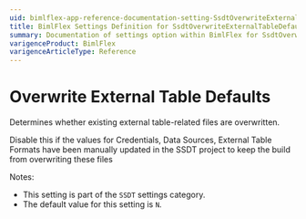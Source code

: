```yaml
---
uid: bimlflex-app-reference-documentation-setting-SsdtOverwriteExternalTableDefaults
title: BimlFlex Settings Definition for SsdtOverwriteExternalTableDefaults
summary: Documentation of settings option within BimlFlex for SsdtOverwriteExternalTableDefaults
varigenceProduct: BimlFlex
varigenceArticleType: Reference
---
```


# Overwrite External Table Defaults

Determines whether existing external table-related files are overwritten.

Disable this if the values for Credentials, Data Sources, External Table Formats have been manually updated in the SSDT project to keep the build from overwriting these files

Notes:
* This setting is part of the `SSDT` settings category.
* The default value for this setting is `N`.